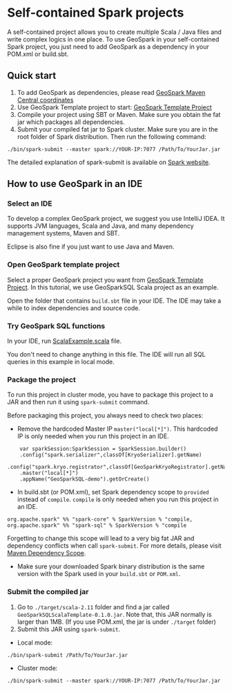 # Self-contained Spark projects

A self-contained project allows you to create multiple Scala / Java files and write complex logics in one place. To use GeoSpark in your self-contained Spark project, you just need to add GeoSpark as a dependency in your POM.xml or build.sbt.

## Quick start

1. To add GeoSpark as dependencies, please read [GeoSpark Maven Central coordinates](../news/GeoSpark-All-Modules-Maven-Central-Coordinates.md)
2. Use GeoSpark Template project to start: [GeoSpark Template Project](https://github.com/jiayuasu/GeoSparkTemplateProject)
3. Compile your project using SBT or Maven. Make sure you obtain the fat jar which packages all dependencies.
4. Submit your compiled fat jar to Spark cluster. Make sure you are in the root folder of Spark distribution. Then run the following command:
```
./bin/spark-submit --master spark://YOUR-IP:7077 /Path/To/YourJar.jar
```

The detailed explanation of spark-submit is available on [Spark website](https://spark.apache.org/docs/latest/submitting-applications.html).

## How to use GeoSpark in an IDE

### Select an IDE
To develop a complex GeoSpark project, we suggest you use IntelliJ IDEA. It supports JVM languages, Scala and Java, and many dependency management systems, Maven and SBT.

Eclipse is also fine if you just want to use Java and Maven.

### Open GeoSpark template project
Select a proper GeoSpark project you want from [GeoSpark Template Project](https://github.com/jiayuasu/GeoSparkTemplateProject). In this tutorial, we use GeoSparkSQL Scala project as an example.

Open the folder that contains `build.sbt` file in your IDE. The IDE may take a while to index dependencies and source code.

### Try GeoSpark SQL functions
In your IDE, run [ScalaExample.scala](https://github.com/jiayuasu/GeoSparkTemplateProject/blob/master/geospark-sql/scala/src/main/scala/ScalaExample.scala) file.

You don't need to change anything in this file. The IDE will run all SQL queries in this example in local mode.

### Package the project
To run this project in cluster mode, you have to package this project to a JAR and then run it using `spark-submit` command.

Before packaging this project, you always need to check two places:

* Remove the hardcoded Master IP `master("local[*]")`. This hardcoded IP is only needed when you run this project in an IDE.
```
	var sparkSession:SparkSession = SparkSession.builder()
	.config("spark.serializer",classOf[KryoSerializer].getName)
	.config("spark.kryo.registrator",classOf[GeoSparkKryoRegistrator].getName)
	.master("local[*]")
	.appName("GeoSparkSQL-demo").getOrCreate()
```

* In build.sbt (or POM.xml), set Spark dependency scope to `provided` instead of `compile`. `compile` is only needed when you run this project in an IDE.
```
org.apache.spark" %% "spark-core" % SparkVersion % "compile,
org.apache.spark" %% "spark-sql" % SparkVersion % "compile
```
Forgetting to change this scope will lead to a very big fat JAR and dependency conflicts when call `spark-submit`. For more details, please visit [Maven Dependency Scope](https://maven.apache.org/guides/introduction/introduction-to-dependency-mechanism.html#Dependency_Scope).

* Make sure your downloaded Spark binary distribution is the same version with the Spark used in your `build.sbt` or `POM.xml`.

### Submit the compiled jar
1. Go to `./target/scala-2.11` folder and find a jar called `GeoSparkSQLScalaTemplate-0.1.0.jar`. Note that, this JAR normally is larger than 1MB. (If you use POM.xml, the jar is under `./target` folder)
2. Submit this JAR using `spark-submit`.

* Local mode:
```
./bin/spark-submit /Path/To/YourJar.jar
```

* Cluster mode:
```
./bin/spark-submit --master spark://YOUR-IP:7077 /Path/To/YourJar.jar
```